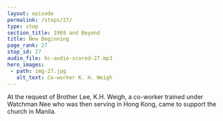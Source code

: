 ```yaml
---
layout: episode
permalink: /stops/27/
type: stop
section_title: 1969 and Beyond
title: New Beginning
page_rank: 27
stop_id: 27
audio_file: hc-audio-scored-27.mp3
hero_images:
 - path: img-27.jpg
   alt_text: Co-worker K. H. Weigh
---
```


At the request of Brother Lee, K.H. Weigh, a co-worker trained under Watchman Nee who was then serving in Hong Kong, came to support the church in Manila.

<!---
同工魏光禧受到李弟兄的要求前來扶持馬尼拉召會。
-->

<!--- TRANSCRIPT
While the enemy utilized man’s flesh to carry out damaging work, the Lord, in His sovereignty, performed a sanctifying work. During the turmoil, Brother K.H. Weigh (also known as Weigh Kwang-hsi), a co-worker trained under Watchman Nee who eventually served in Hong Kong, was greatly used by the Lord to supply and support the excommunicated elders in Manila. Recognizing his spiritual capacity, Brother Witness Lee personally requested Brother Weigh to go and provide help to the church in Manila during those turbulent days. 
-->